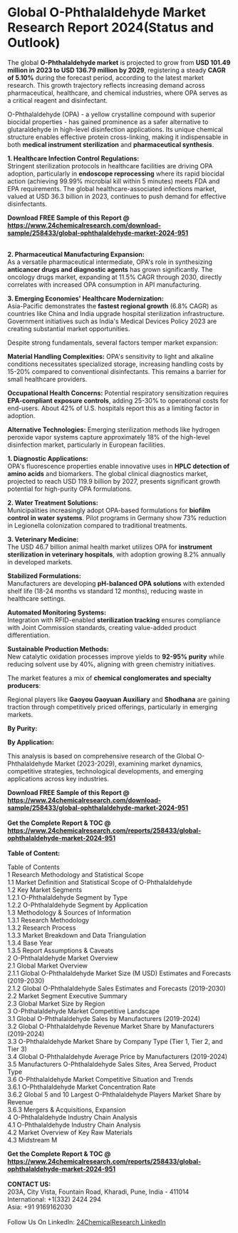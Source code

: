 <h1>Global O-Phthalaldehyde Market Research Report 2024(Status and Outlook)</h1><p>The global <strong>O-Phthalaldehyde market</strong> is projected to grow from <strong>USD 101.49 million in 2023 to USD 136.79 million by 2029</strong>, registering a steady <strong>CAGR of 5.10%</strong> during the forecast period, according to the latest market research. This growth trajectory reflects increasing demand across pharmaceutical, healthcare, and chemical industries, where OPA serves as a critical reagent and disinfectant.</p><p>O-Phthalaldehyde (OPA) - a yellow crystalline compound with superior biocidal properties - has gained prominence as a safer alternative to glutaraldehyde in high-level disinfection applications. Its unique chemical structure enables effective protein cross-linking, making it indispensable in both <strong>medical instrument sterilization</strong> and <strong>pharmaceutical synthesis</strong>.</p><p><strong>1. Healthcare Infection Control Regulations:</strong><br>
Stringent sterilization protocols in healthcare facilities are driving OPA adoption, particularly in <strong>endoscope reprocessing</strong> where its rapid biocidal action (achieving 99.99% microbial kill within 5 minutes) meets FDA and EPA requirements. The global healthcare-associated infections market, valued at USD 36.3 billion in 2023, continues to push demand for effective disinfectants.</p><div><b>Download FREE Sample of this Report @ 
            <a href="https://www.24chemicalresearch.com/download-sample/258433/global-ophthalaldehyde-market-2024-951">
            https://www.24chemicalresearch.com/download-sample/258433/global-ophthalaldehyde-market-2024-951</a></b></div><br><p><strong>2. Pharmaceutical Manufacturing Expansion:</strong><br>
As a versatile pharmaceutical intermediate, OPA's role in synthesizing <strong>anticancer drugs and diagnostic agents</strong> has grown significantly. The oncology drugs market, expanding at 11.5% CAGR through 2030, directly correlates with increased OPA consumption in API manufacturing.</p><p><strong>3. Emerging Economies' Healthcare Modernization:</strong><br>
Asia-Pacific demonstrates the <strong>fastest regional growth</strong> (6.8% CAGR) as countries like China and India upgrade hospital sterilization infrastructure. Government initiatives such as India's Medical Devices Policy 2023 are creating substantial market opportunities.</p><p>Despite strong fundamentals, several factors temper market expansion:</p><p><strong>Material Handling Complexities:</strong> OPA's sensitivity to light and alkaline conditions necessitates specialized storage, increasing handling costs by 15-20% compared to conventional disinfectants. This remains a barrier for small healthcare providers.</p><p><strong>Occupational Health Concerns:</strong> Potential respiratory sensitization requires <strong>EPA-compliant exposure controls</strong>, adding 25-30% to operational costs for end-users. About 42% of U.S. hospitals report this as a limiting factor in adoption.</p><p><strong>Alternative Technologies:</strong> Emerging sterilization methods like hydrogen peroxide vapor systems capture approximately 18% of the high-level disinfection market, particularly in European facilities.</p><p><strong>1. Diagnostic Applications:</strong><br>
OPA's fluorescence properties enable innovative uses in <strong>HPLC detection of amino acids</strong> and biomarkers. The global clinical diagnostics market, projected to reach USD 119.9 billion by 2027, presents significant growth potential for high-purity OPA formulations.</p><p><strong>2. Water Treatment Solutions:</strong><br>
Municipalities increasingly adopt OPA-based formulations for <strong>biofilm control in water systems</strong>. Pilot programs in Germany show 73% reduction in Legionella colonization compared to traditional treatments.</p><p><strong>3. Veterinary Medicine:</strong><br>
The USD 46.7 billion animal health market utilizes OPA for <strong>instrument sterilization in veterinary hospitals</strong>, with adoption growing 8.2% annually in developed markets.</p><p><strong>Stabilized Formulations:</strong><br>
	Manufacturers are developing <strong>pH-balanced OPA solutions</strong> with extended shelf life (18-24 months vs standard 12 months), reducing waste in healthcare settings.</p><p><strong>Automated Monitoring Systems:</strong><br>
	Integration with RFID-enabled <strong>sterilization tracking</strong> ensures compliance with Joint Commission standards, creating value-added product differentiation.</p><p><strong>Sustainable Production Methods:</strong><br>
	New catalytic oxidation processes improve yields to <strong>92-95% purity</strong> while reducing solvent use by 40%, aligning with green chemistry initiatives.</p><p>The market features a mix of <strong>chemical conglomerates and specialty producers</strong>:</p><p>Regional players like <strong>Gaoyou Gaoyuan Auxiliary</strong> and <strong>Shodhana</strong> are gaining traction through competitively priced offerings, particularly in emerging markets.</p><p><strong>By Purity:</strong></p><p><strong>By Application:</strong></p><p>This analysis is based on comprehensive research of the Global O-Phthalaldehyde Market (2023-2029), examining market dynamics, competitive strategies, technological developments, and emerging applications across key industries.</p><div><b>Download FREE Sample of this Report @ 
            <a href="https://www.24chemicalresearch.com/download-sample/258433/global-ophthalaldehyde-market-2024-951">
            https://www.24chemicalresearch.com/download-sample/258433/global-ophthalaldehyde-market-2024-951</a></b></div><br><div><b>Get the Complete Report & TOC @ 
            <a href="https://www.24chemicalresearch.com/reports/258433/global-ophthalaldehyde-market-2024-951">
            https://www.24chemicalresearch.com/reports/258433/global-ophthalaldehyde-market-2024-951</a></b></div><br>
            <b>Table of Content:</b><p>Table of Contents<br />
1 Research Methodology and Statistical Scope<br />
1.1 Market Definition and Statistical Scope of O-Phthalaldehyde<br />
1.2 Key Market Segments<br />
1.2.1 O-Phthalaldehyde Segment by Type<br />
1.2.2 O-Phthalaldehyde Segment by Application<br />
1.3 Methodology & Sources of Information<br />
1.3.1 Research Methodology<br />
1.3.2 Research Process<br />
1.3.3 Market Breakdown and Data Triangulation<br />
1.3.4 Base Year<br />
1.3.5 Report Assumptions & Caveats<br />
2 O-Phthalaldehyde Market Overview<br />
2.1 Global Market Overview<br />
2.1.1 Global O-Phthalaldehyde Market Size (M USD) Estimates and Forecasts (2019-2030)<br />
2.1.2 Global O-Phthalaldehyde Sales Estimates and Forecasts (2019-2030)<br />
2.2 Market Segment Executive Summary<br />
2.3 Global Market Size by Region<br />
3 O-Phthalaldehyde Market Competitive Landscape<br />
3.1 Global O-Phthalaldehyde Sales by Manufacturers (2019-2024)<br />
3.2 Global O-Phthalaldehyde Revenue Market Share by Manufacturers (2019-2024)<br />
3.3 O-Phthalaldehyde Market Share by Company Type (Tier 1, Tier 2, and Tier 3)<br />
3.4 Global O-Phthalaldehyde Average Price by Manufacturers (2019-2024)<br />
3.5 Manufacturers O-Phthalaldehyde Sales Sites, Area Served, Product Type<br />
3.6 O-Phthalaldehyde Market Competitive Situation and Trends<br />
3.6.1 O-Phthalaldehyde Market Concentration Rate<br />
3.6.2 Global 5 and 10 Largest O-Phthalaldehyde Players Market Share by Revenue<br />
3.6.3 Mergers & Acquisitions, Expansion<br />
4 O-Phthalaldehyde Industry Chain Analysis<br />
4.1 O-Phthalaldehyde Industry Chain Analysis<br />
4.2 Market Overview of Key Raw Materials<br />
4.3 Midstream M</p><div><b>Get the Complete Report & TOC @ 
            <a href="https://www.24chemicalresearch.com/reports/258433/global-ophthalaldehyde-market-2024-951">
            https://www.24chemicalresearch.com/reports/258433/global-ophthalaldehyde-market-2024-951</a></b></div><br><b>CONTACT US:</b><br>
            203A, City Vista, Fountain Road, Kharadi, Pune, India - 411014<br>
            International: +1(332) 2424 294<br>
            Asia: +91 9169162030 <br><br>
            Follow Us On LinkedIn: <a href="https://www.linkedin.com/company/24chemicalresearch/">24ChemicalResearch LinkedIn</a>